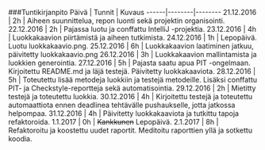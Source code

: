 ###Tuntikirjanpito
Päivä | Tunnit | Kuvaus
------|--------|--------
21.12.2016 | 2h | Aiheen suunnittelua, repon luonti sekä projektin organisointi.
22.12.2016 | 2h | Pajassa luotu ja conffattu IntelliJ -projektia.
23.12.2016 | 4h | Luokkakaavion piirtämistä ja aiheen tutkimista.
24.12.2016 | 1h | Lepopäivä. Luotu luokkakaavio.png.
25.12.2016 | 6h | Luokkakaavion laatiminen jatkuu, päivitetty luokkakaavio.png
26.12.2016 | 3h | Luokkakaavion mallintamista ja luokkien generointia.
27.12.2016 | 5h | Pajasta saatu apua PIT -ongelmaan. Kirjoitettu README.md ja läjä testejä. Päivitetty luokkakaaviota.
28.12.2016 | 5h | Toteutettu lisää metodeja luokkiin ja testejä metodeille. Lisäksi conffattu PIT- ja Checkstyle-reportteja sekä automatisointia.
29.12.2016 | 2h | Mietitty testejä ja toteutettu luokkia.
30.12.2016 | 4h | Kirjoitettu testejä ja toteutettu automaattiota ennen deadlinea tehtävälle pushaukselle, jotta jatkossa helpompaa.
31.12.2016 | 4h | Päivitetty luokkakaaviota ja tutkittu tapoja refaktoroida.
1.1.2017 | 0h | ~~Kankkunen~~ Lepopäivä.
2.1.2017 | 8h | Refaktoroitu ja koostettu uudet raportit. Meditoitu raporttien yllä ja sotkettu koodia.
